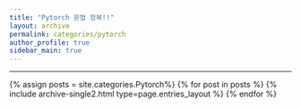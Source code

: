 ```yaml
---
title: "Pytorch 문법 정복!!"
layout: archive
permalink: categories/pytorch
author_profile: true
sidebar_main: true
---
```


<!-- 공백이 포함되어 있는 카테고리 이름의 경우 site.categories.['a b c'] 이런식으로! -->

***

{% assign posts = site.categories.Pytorch%}
{% for post in posts %} {% include archive-single2.html type=page.entries_layout %} {% endfor %}
